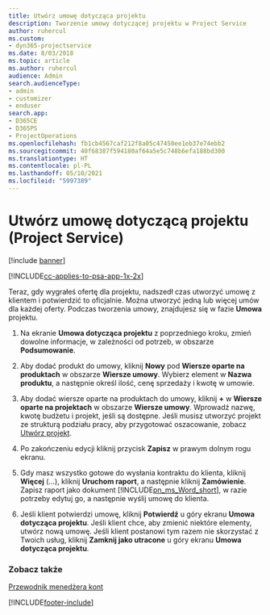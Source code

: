 ```yaml
---
title: Utwórz umowę dotycząca projektu
description: Tworzenie umowy dotyczącej projektu w Project Service
author: ruhercul
ms.custom:
- dyn365-projectservice
ms.date: 8/03/2018
ms.topic: article
ms.author: ruhercul
audience: Admin
search.audienceType:
- admin
- customizer
- enduser
search.app:
- D365CE
- D365PS
- ProjectOperations
ms.openlocfilehash: fb1cb4567caf212f8a05c47450ee1eb37e74ebb2
ms.sourcegitcommit: 40f68387f594180af64a5e5c748b6efa188bd300
ms.translationtype: HT
ms.contentlocale: pl-PL
ms.lasthandoff: 05/10/2021
ms.locfileid: "5997389"
---
```

# <a name="create-a-project-contract-project-service"></a>Utwórz umowę dotyczącą projektu (Project Service)

[!include [banner](../includes/psa-now-project-operations.md)]

[!INCLUDE[cc-applies-to-psa-app-1x-2x](../includes/cc-applies-to-psa-app-1x-2x.md)]

Teraz, gdy wygrałeś ofertę dla projektu, nadszedł czas utworzyć umowę z klientem i potwierdzić to oficjalnie. Można utworzyć jedną lub więcej umów dla każdej oferty. Podczas tworzenia umowy, znajdujesz się w fazie **Umowa** projektu.  
  
1. Na ekranie **Umowa dotycząca projektu** z poprzedniego kroku, zmień dowolne informacje, w zależności od potrzeb, w obszarze **Podsumowanie**.  
  
2. Aby dodać produkt do umowy, kliknij **Nowy** pod **Wiersze oparte na produktach** w obszarze **Wiersze umowy**. Wybierz element w **Nazwa produktu**, a następnie określ ilość, cenę sprzedaży i kwotę w umowie.  
  
3. Aby dodać wiersze oparte na produktach do umowy, kliknij **+** w **Wiersze oparte na projektach** w obszarze **Wiersze umowy**. Wprowadź nazwę, kwotę budżetu i projekt, jeśli są dostępne. Jeśli musisz utworzyć projekt ze strukturą podziału pracy, aby przygotować oszacowanie, zobacz [Utwórz projekt](../psa/create-project.md).  
  
4. Po zakończeniu edycji kliknij przycisk **Zapisz** w prawym dolnym rogu ekranu.  
  
5. Gdy masz wszystko gotowe do wysłania kontraktu do klienta, kliknij **Więcej** (...), kliknij **Uruchom raport**, a następnie kliknij **Zamówienie**. Zapisz raport jako dokument [!INCLUDE[pn_ms_Word_short](../includes/pn-ms-word-short.md)], w razie potrzeby edytuj go, a następnie wyślij umowę do klienta.  
  
6. Jeśli klient potwierdzi umowę, kliknij **Potwierdź** u góry ekranu **Umowa dotycząca projektu**. Jeśli klient chce, aby zmienić niektóre elementy, utwórz nową umowę. Jeśli klient postanowi tym razem nie skorzystać z Twoich usług, kliknij **Zamknij jako utracone** u góry ekranu **Umowa dotycząca projektu**.  
  
### <a name="see-also"></a>Zobacz także  
 [Przewodnik menedżera kont](../psa/account-manager-guide.md)


[!INCLUDE[footer-include](../includes/footer-banner.md)]